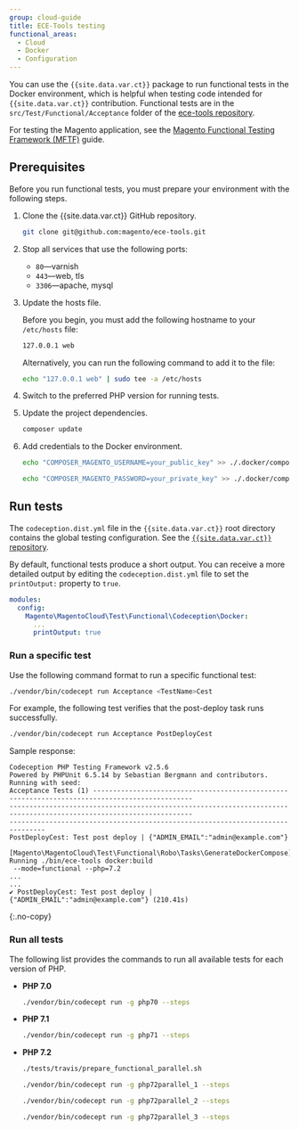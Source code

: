 ```yaml
---
group: cloud-guide
title: ECE-Tools testing
functional_areas:
  - Cloud
  - Docker
  - Configuration
---
```


You can use the `{{site.data.var.ct}}` package to run functional tests in the Docker environment, which is helpful when testing code intended for `{{site.data.var.ct}}` contribution. Functional tests are in the `src/Test/Functional/Acceptance` folder of the [ece-tools repository].

For testing the Magento application, see the [Magento Functional Testing Framework (MFTF)][mftf] guide.

## Prerequisites

Before you run functional tests, you must prepare your environment with the following steps.

1. Clone the {{site.data.var.ct}} GitHub repository.

   ```bash
   git clone git@github.com:magento/ece-tools.git
   ```

1. Stop all services that use the following ports:

   -  `80`—varnish
   -  `443`—web, tls
   -  `3306`—apache, mysql

1. Update the hosts file.

   Before you begin, you must add the following hostname to your `/etc/hosts` file:

   ```bash
   127.0.0.1 web
   ```

   Alternatively, you can run the following command to add it to the file:

   ```bash
   echo "127.0.0.1 web" | sudo tee -a /etc/hosts
   ```

1. Switch to the preferred PHP version for running tests.

1. Update the project dependencies.

   ```bash
   composer update
   ```

1. Add credentials to the Docker environment.

   ```bash
   echo "COMPOSER_MAGENTO_USERNAME=your_public_key" >> ./.docker/composer.env
   ```

   ```bash
   echo "COMPOSER_MAGENTO_PASSWORD=your_private_key" >> ./.docker/composer.env
   ```

## Run tests

The `codeception.dist.yml` file in the `{{site.data.var.ct}}` root directory contains the global testing configuration. See the [`{{site.data.var.ct}}` repository][codeception].

By default, functional tests produce a short output. You can receive a more detailed output by editing the `codeception.dist.yml` file to set the `printOutput:` property to `true`.

```yaml
modules:
  config:
    Magento\MagentoCloud\Test\Functional\Codeception\Docker:
      ...
      printOutput: true
```

### Run a specific test

Use the following command format to run a specific functional test:

```bash
./vendor/bin/codecept run Acceptance <TestName>Cest
```

For example, the following test verifies that the post-deploy task runs successfully.

```bash
./vendor/bin/codecept run Acceptance PostDeployCest
```

Sample response:

```terminal
Codeception PHP Testing Framework v2.5.6
Powered by PHPUnit 6.5.14 by Sebastian Bergmann and contributors.
Running with seed:
Acceptance Tests (1) -----------------------------------------------------------------------------------------------
--------------------------------------------------------------------------------------------------------------------
-------------------------------------------------------------------------------
PostDeployCest: Test post deploy | {"ADMIN_EMAIL":"admin@example.com"}
 [Magento\MagentoCloud\Test\Functional\Robo\Tasks\GenerateDockerCompose] Running ./bin/ece-tools docker:build
 --mode=functional --php=7.2
...
...
✔ PostDeployCest: Test post deploy | {"ADMIN_EMAIL":"admin@example.com"} (210.41s)
```
{:.no-copy}

### Run all tests

The following list provides the commands to run all available tests for each version of PHP.

-  **PHP 7.0**

   ```bash
   ./vendor/bin/codecept run -g php70 --steps
   ```

-  **PHP 7.1**

   ```bash
   ./vendor/bin/codecept run -g php71 --steps
   ```

-  **PHP 7.2**

   ```bash
   ./tests/travis/prepare_functional_parallel.sh
   ```

   ```bash
   ./vendor/bin/codecept run -g php72parallel_1 --steps
   ```

   ```bash
   ./vendor/bin/codecept run -g php72parallel_2 --steps
   ```

   ```bash
   ./vendor/bin/codecept run -g php72parallel_3 --steps
   ```

[ece-tools repository]: https://github.com/magento/ece-tools/tree/develop/src/Test/Functional/Acceptance
[mftf]: {{site.baseurl}}/mftf/docs/commands/mftf.html
[codeception]: https://github.com/magento/ece-tools/blob/develop/codeception.dist.yml
